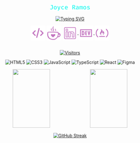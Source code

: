 <div align="center">
<img src="./svg/Joyce Ramos.png"/>

[![Typing SVG](https://readme-typing-svg.demolab.com?font=Fira+Code&pause=1000&color=27F7EE&center=true&random=false&width=475&lines=Web+Developer+Front-end;BTech+Software+Analysis+and+Development;Always+learning+new+things+:%29)](https://git.io/typing-svg)

</div>
<div align="center">
<img width="48px" align="center" src="./svg/code-tech-dev-svgrepo-com.svg"/>
<img width="48px" align="center" src="./svg/coffee-love-svgrepo-com.svg"/>
<a  href="https://www.linkedin.com/in/joycervs/"><img align="center" width="48px" src="./svg/linkedin-outline-svgrepo-com (1).svg" alt="Linkedin"/></>
<a href="https://dev.to/joycervs"><img width="48px" align="center" src="./svg/dev-svgrepo-com (1).svg" alt="Dev.to"></>
<a href="https://www.freecodecamp.org/joycervs"><img width="48px" align="center" src="./svg/free-code-camp-svgrepo-com (1).svg" alt="Free code camp"></>
</div>
<br>
<div align="center">
 
 [![Visitors](https://api.visitorbadge.io/api/visitors?path=joycervs&label=Visitors&labelColor=%23193549&countColor=%23193549)](https://visitorbadge.io/status?path=joycervs)
</div>

<div align="center">

![HTML5](https://img.shields.io/badge/HTML5-193549?style=for-the-badge&logo=html5)
![CSS3](https://img.shields.io/badge/CSS3-193549?style=for-the-badge&logo=css3&logoColor=264CE4)
![JavaScript](https://img.shields.io/badge/JavaScript-193549?style=for-the-badge&logo=javascript)
![TypeScript](https://img.shields.io/badge/typescript-193549?style=for-the-badge&logo=typescript)
![React](https://img.shields.io/badge/react-193549?style=for-the-badge&logo=react)
![Figma](https://img.shields.io/badge/figma-193549?style=for-the-badge&logo=figma)

</div>

<div align="center"> 
<img width="49%" height="190px" src="https://github-readme-stats.vercel.app/api?username=joycervs&icons=true&hide_border=true&theme=cobalt"/>
 <img width="49%" height="190px" src="https://github-readme-stats.vercel.app/api/top-langs/?username=joycervs&hide_border=true&theme=cobalt&layout=compact"/>
<div>
 
[![GitHub Streak](https://streak-stats.demolab.com?user=joycervs&theme=cobalt&hide_border=true&exclude_days=Sun%2CSat)](https://git.io/streak-stats)
</div>
</div>

